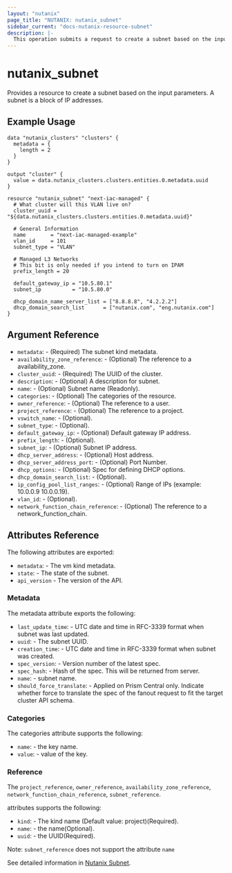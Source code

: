 ```yaml
---
layout: "nutanix"
page_title: "NUTANIX: nutanix_subnet"
sidebar_current: "docs-nutanix-resource-subnet"
description: |-
  This operation submits a request to create a subnet based on the input parameters. A subnet is a block of IP addresses.
---
```


# nutanix_subnet

Provides a resource to create a subnet based on the input parameters. A subnet is a block of IP addresses.

## Example Usage

``` hcl
data "nutanix_clusters" "clusters" {
  metadata = {
    length = 2
  }
}

output "cluster" {
  value = data.nutanix_clusters.clusters.entities.0.metadata.uuid
}

resource "nutanix_subnet" "next-iac-managed" {
  # What cluster will this VLAN live on?
  cluster_uuid = "${data.nutanix_clusters.clusters.entities.0.metadata.uuid}"

  # General Information
  name        = "next-iac-managed-example"
  vlan_id     = 101
  subnet_type = "VLAN"

  # Managed L3 Networks
  # This bit is only needed if you intend to turn on IPAM
  prefix_length = 20

  default_gateway_ip = "10.5.80.1"
  subnet_ip          = "10.5.80.0"

  dhcp_domain_name_server_list = ["8.8.8.8", "4.2.2.2"]
  dhcp_domain_search_list      = ["nutanix.com", "eng.nutanix.com"]
}
```

## Argument Reference

* `metadata`: - (Required) The subnet kind metadata.
* `availability_zone_reference`: - (Optional) The reference to a availability_zone.
* `cluster_uuid`: - (Required) The UUID of the cluster.
* `description`: - (Optional) A description for subnet.
* `name`: - (Optional) Subnet name (Readonly).
* `categories`: - (Optional) The categories of the resource.
* `owner_reference`: - (Optional) The reference to a user.
* `project_reference`: - (Optional) The reference to a project.
* `vswitch_name`: - (Optional).
* `subnet_type`: - (Optional).
* `default_gateway_ip`: - (Optional) Default gateway IP address.
* `prefix_length`: - (Optional).
* `subnet_ip`: - (Optional) Subnet IP address.
* `dhcp_server_address`: - (Optional) Host address.
* `dhcp_server_address_port`: - (Optional) Port Number.
* `dhcp_options`: - (Optional) Spec for defining DHCP options.
* `dhcp_domain_search_list`: - (Optional).
* `ip_config_pool_list_ranges`: - (Optional) Range of IPs (example: 10.0.0.9 10.0.0.19).
* `vlan_id`: - (Optional).
* `network_function_chain_reference`: - (Optional) The reference to a network_function_chain.

## Attributes Reference

The following attributes are exported:

* `metadata`: - The vm kind metadata.
* `state`: - The state of the subnet.
* `api_version` - The version of the API.

### Metadata

The metadata attribute exports the following:

* `last_update_time`: - UTC date and time in RFC-3339 format when subnet was last updated.
* `uuid`: - The subnet UUID.
* `creation_time`: - UTC date and time in RFC-3339 format when subnet was created.
* `spec_version`: - Version number of the latest spec.
* `spec_hash`: - Hash of the spec. This will be returned from server.
* `name`: - subnet name.
* `should_force_translate`: - Applied on Prism Central only. Indicate whether force to translate the spec of the fanout request to fit the target cluster API schema.

### Categories

The categories attribute supports the following:

* `name`: - the key name.
* `value`: - value of the key.

### Reference

The `project_reference`, `owner_reference`, `availability_zone_reference`, `network_function_chain_reference`, `subnet_reference`.

attributes supports the following:

* `kind`: - The kind name (Default value: project)(Required).
* `name`: - the name(Optional).
* `uuid`: - the UUID(Required).

Note: `subnet_reference` does not support the attribute `name`

See detailed information in [Nutanix Subnet](http://developer.nutanix.com/reference/prism_central/v3/#definitions-subnet_resources).
